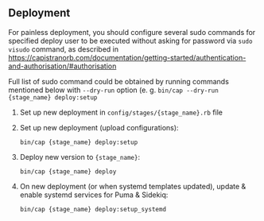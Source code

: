 
## Deployment

For painless deployment, you should configure several sudo commands for specified deploy user
to be executed without asking for password via `sudo visudo` command,
as described in https://capistranorb.com/documentation/getting-started/authentication-and-authorisation/#authorisation

Full list of sudo command could be obtained by running commands mentioned below with `--dry-run` option
(e. g. `bin/cap --dry-run {stage_name} deploy:setup`

1. Set up new deployment in `config/stages/{stage_name}.rb` file
1. Set up new deployment (upload configurations):

    `bin/cap {stage_name} deploy:setup`

1. Deploy new version to `{stage_name}`:

    `bin/cap {stage_name} deploy`

2. On new deployment (or when systemd templates updated), update & enable systemd services for Puma & Sidekiq:

    `bin/cap {stage_name} deploy:setup_systemd`
